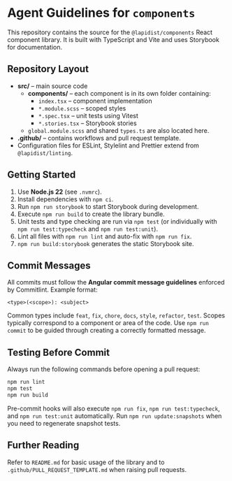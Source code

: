 # Agent Guidelines for `components`

This repository contains the source for the `@lapidist/components` React component library. It is built with TypeScript and Vite and uses Storybook for documentation.

## Repository Layout

- **src/** – main source code
  - **components/** – each component is in its own folder containing:
    - `index.tsx` – component implementation
    - `*.module.scss` – scoped styles
    - `*.spec.tsx` – unit tests using Vitest
    - `*.stories.tsx` – Storybook stories
  - `global.module.scss` and shared `types.ts` are also located here.
- **.github/** – contains workflows and pull request template.
- Configuration files for ESLint, Stylelint and Prettier extend from `@lapidist/linting`.

## Getting Started

1. Use **Node.js 22** (see `.nvmrc`).
2. Install dependencies with `npm ci`.
3. Run `npm run storybook` to start Storybook during development.
4. Execute `npm run build` to create the library bundle.
5. Unit tests and type checking are run via `npm test` (or individually with `npm run test:typecheck` and `npm run test:unit`).
6. Lint all files with `npm run lint` and auto-fix with `npm run fix`.
7. `npm run build:storybook` generates the static Storybook site.

## Commit Messages

All commits must follow the **Angular commit message guidelines** enforced by Commitlint. Example format:

```
<type>(<scope>): <subject>
```

Common types include `feat`, `fix`, `chore`, `docs`, `style`, `refactor`, `test`. Scopes typically correspond to a component or area of the code. Use `npm run commit` to be guided through creating a correctly formatted message.

## Testing Before Commit

Always run the following commands before opening a pull request:

```bash
npm run lint
npm test
npm run build
```

Pre-commit hooks will also execute `npm run fix`, `npm run test:typecheck`, and `npm run test:unit` automatically.
Run `npm run update:snapshots` when you need to regenerate snapshot tests.

## Further Reading

Refer to `README.md` for basic usage of the library and to `.github/PULL_REQUEST_TEMPLATE.md` when raising pull requests.
